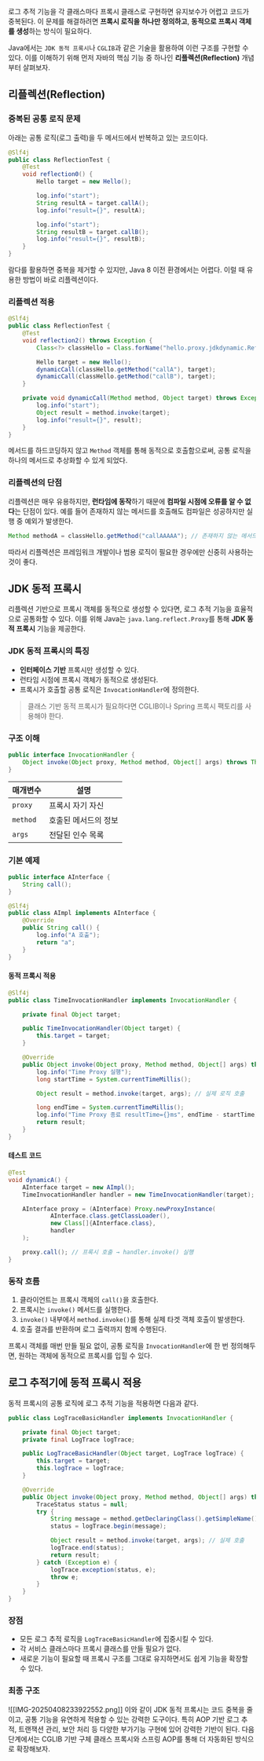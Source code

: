 로그 추적 기능을 각 클래스마다 프록시 클래스로 구현하면 유지보수가 어렵고 코드가 중복된다. 이 문제를 해결하려면 **프록시 로직을 하나만 정의하고**, **동적으로 프록시 객체를 생성**하는 방식이 필요하다.

Java에서는 `JDK 동적 프록시`나 `CGLIB`과 같은 기술을 활용하여 이런 구조를 구현할 수 있다. 이를 이해하기 위해 먼저 자바의 핵심 기능 중 하나인 **리플렉션(Reflection)** 개념부터 살펴보자.

## 리플렉션(Reflection)
### 중복된 공통 로직 문제
아래는 공통 로직(로그 출력)을 두 메서드에서 반복하고 있는 코드이다.
```java
@Slf4j
public class ReflectionTest {
    @Test
    void reflection0() {
        Hello target = new Hello();

        log.info("start");
        String resultA = target.callA();
        log.info("result={}", resultA);

        log.info("start");
        String resultB = target.callB();
        log.info("result={}", resultB);
    }
}
```
람다를 활용하면 중복을 제거할 수 있지만, Java 8 이전 환경에서는 어렵다. 이럴 때 유용한 방법이 바로 리플렉션이다.

### 리플렉션 적용
```java
@Slf4j
public class ReflectionTest {
    @Test
    void reflection2() throws Exception {
        Class<?> classHello = Class.forName("hello.proxy.jdkdynamic.ReflectionTest$Hello");

        Hello target = new Hello();
        dynamicCall(classHello.getMethod("callA"), target);
        dynamicCall(classHello.getMethod("callB"), target);
    }

    private void dynamicCall(Method method, Object target) throws Exception {
        log.info("start");
        Object result = method.invoke(target);
        log.info("result={}", result);
    }
}
```
메서드를 하드코딩하지 않고 `Method` 객체를 통해 동적으로 호출함으로써, 공통 로직을 하나의 메서드로 추상화할 수 있게 되었다.

### 리플렉션의 단점
리플렉션은 매우 유용하지만, **런타임에 동작**하기 때문에 **컴파일 시점에 오류를 알 수 없다**는 단점이 있다. 예를 들어 존재하지 않는 메서드를 호출해도 컴파일은 성공하지만 실행 중 예외가 발생한다.

```java
Method methodA = classHello.getMethod("callAAAAA"); // 존재하지 않는 메서드
```
따라서 리플렉션은 프레임워크 개발이나 범용 로직이 필요한 경우에만 신중히 사용하는 것이 좋다.


## JDK 동적 프록시
리플렉션 기반으로 프록시 객체를 동적으로 생성할 수 있다면, 로그 추적 기능을 효율적으로 공통화할 수 있다. 이를 위해 Java는 `java.lang.reflect.Proxy`를 통해 **JDK 동적 프록시** 기능을 제공한다.

### JDK 동적 프록시의 특징
- **인터페이스 기반** 프록시만 생성할 수 있다.
- 런타임 시점에 프록시 객체가 동적으로 생성된다.
- 프록시가 호출할 공통 로직은 `InvocationHandler`에 정의한다.

> 클래스 기반 동적 프록시가 필요하다면 CGLIB이나 Spring 프록시 팩토리를 사용해야 한다.

### 구조 이해
```java
public interface InvocationHandler {
    Object invoke(Object proxy, Method method, Object[] args) throws Throwable;
}
```

|매개변수|설명|
|---|---|
|`proxy`|프록시 자기 자신|
|`method`|호출된 메서드의 정보|
|`args`|전달된 인수 목록|

### 기본 예제
```java
public interface AInterface {
    String call();
}

@Slf4j
public class AImpl implements AInterface {
    @Override
    public String call() {
        log.info("A 호출");
        return "a";
    }
}
```

#### 동적 프록시 적용
```java
@Slf4j
public class TimeInvocationHandler implements InvocationHandler {

    private final Object target;

    public TimeInvocationHandler(Object target) {
        this.target = target;
    }

    @Override
    public Object invoke(Object proxy, Method method, Object[] args) throws Throwable {
        log.info("Time Proxy 실행");
        long startTime = System.currentTimeMillis();

        Object result = method.invoke(target, args); // 실제 로직 호출

        long endTime = System.currentTimeMillis();
        log.info("Time Proxy 종료 resultTime={}ms", endTime - startTime);
        return result;
    }
}
```

#### 테스트 코드
```java
@Test
void dynamicA() {
    AInterface target = new AImpl();
    TimeInvocationHandler handler = new TimeInvocationHandler(target);

    AInterface proxy = (AInterface) Proxy.newProxyInstance(
            AInterface.class.getClassLoader(),
            new Class[]{AInterface.class},
            handler
    );

    proxy.call(); // 프록시 호출 → handler.invoke() 실행
}
```

### 동작 흐름
1. 클라이언트는 프록시 객체의 `call()`을 호출한다.
2. 프록시는 `invoke()` 메서드를 실행한다.
3. `invoke()` 내부에서 `method.invoke()`를 통해 실제 타겟 객체 호출이 발생한다.
4. 호출 결과를 반환하며 로그 출력까지 함께 수행된다.
    

프록시 객체를 매번 만들 필요 없이, 공통 로직을 `InvocationHandler`에 한 번 정의해두면, 원하는 객체에 동적으로 프록시를 입힐 수 있다.


## 로그 추적기에 동적 프록시 적용
동적 프록시의 공통 로직에 로그 추적 기능을 적용하면 다음과 같다.
```java
public class LogTraceBasicHandler implements InvocationHandler {

    private final Object target;
    private final LogTrace logTrace;

    public LogTraceBasicHandler(Object target, LogTrace logTrace) {
        this.target = target;
        this.logTrace = logTrace;
    }

    @Override
    public Object invoke(Object proxy, Method method, Object[] args) throws Throwable {
        TraceStatus status = null;
        try {
            String message = method.getDeclaringClass().getSimpleName() + "." + method.getName() + "()";
            status = logTrace.begin(message);

            Object result = method.invoke(target, args); // 실제 호출
            logTrace.end(status);
            return result;
        } catch (Exception e) {
            logTrace.exception(status, e);
            throw e;
        }
    }
}
```

### 장점
- 모든 로그 추적 로직을 `LogTraceBasicHandler`에 집중시킬 수 있다.
- 각 서비스 클래스마다 프록시 클래스를 만들 필요가 없다.
- 새로운 기능이 필요할 때 프록시 구조를 그대로 유지하면서도 쉽게 기능을 확장할 수 있다.
    

### 최종 구조
![[IMG-20250408233922552.png]]
이와 같이 JDK 동적 프록시는 코드 중복을 줄이고, 공통 기능을 유연하게 적용할 수 있는 강력한 도구이다. 특히 AOP 기반 로그 추적, 트랜잭션 관리, 보안 처리 등 다양한 부가기능 구현에 있어 강력한 기반이 된다. 다음 단계에서는 CGLIB 기반 구체 클래스 프록시와 스프링 AOP를 통해 더 자동화된 방식으로 확장해보자.